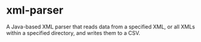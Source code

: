 # xml-parser
A Java-based XML parser that reads data from a specified XML, or all XMLs within a specified directory, and writes them to a CSV.
